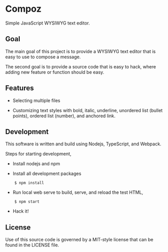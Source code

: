 # Compoz

Simple JavaScript WYSIWYG text editor.

## Goal

The main goal of this project is to provide a WYSIWYG text editor that is easy
to use to compose a message.

The second goal is to provide a source code that is easy to hack, where adding
new feature or function should be easy.

## Features

-   Selecting multiple files

-   Customizing text styles with bold, italic, underline, unordered list
    (bullet points), ordered list (number), and anchored link.

## Development

This software is written and build using Nodejs, TypeScript, and Webpack.

Steps for starting development,

-   Install nodejs and npm

-   Install all development packages

```
	$ npm install
```

-   Run local web serve to build, serve, and reload the test HTML,

```
	$ npm start
```

-   Hack it!

## License

Use of this source code is governed by a MIT-style license that can be found
in the LICENSE file.

